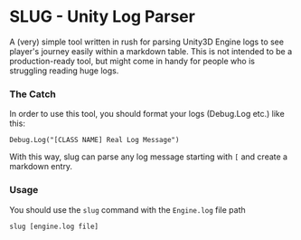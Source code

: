 # SLUG - Unity Log Parser
A (very) simple tool written in rush for parsing Unity3D Engine logs to see player's journey easily within a markdown table. This is not intended to be a production-ready tool, but might come in handy for people who is struggling reading huge logs.

### The Catch
In order to use this tool, you should format your logs (Debug.Log etc.) like this:

`Debug.Log("[CLASS NAME] Real Log Message")`

With this way, slug can parse any log message starting with `[` and create a markdown entry.

### Usage
You should use the `slug` command with the `Engine.log` file path
```
slug [engine.log file]
```